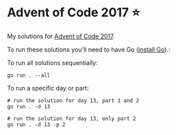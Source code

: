 # Advent of Code 2017 ⭐️

My solutions for [Advent of Code 2017](https://adventofcode.com/2017).

To run these solutions you'll need to have Go ([install Go](https://golang.org/doc/install)).:

To run all solutions sequentially:

```
go run . --all
```

To run a specific day or part:

```
# run the solution for day 13, part 1 and 2
go run . -d 13

# run the solution for day 13, only part 2
go run . -d 13 -p 2
```
